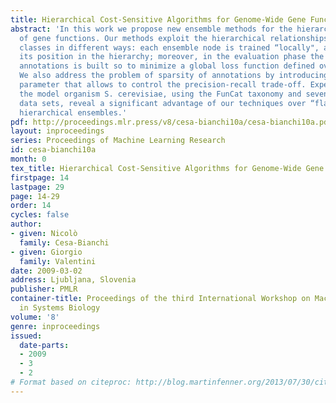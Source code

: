 ```yaml
---
title: Hierarchical Cost-Sensitive Algorithms for Genome-Wide Gene Function Prediction
abstract: 'In this work we propose new ensemble methods for the hierarchical classification
  of gene functions. Our methods exploit the hierarchical relationships between the
  classes in different ways: each ensemble node is trained “locally", according to
  its position in the hierarchy; moreover, in the evaluation phase the set of predicted
  annotations is built so to minimize a global loss function defined over the hierarchy.
  We also address the problem of sparsity of annotations by introducing a cost-sensitive
  parameter that allows to control the precision-recall trade-off. Experiments with
  the model organism S. cerevisiae, using the FunCat taxonomy and seven biomolecular
  data sets, reveal a significant advantage of our techniques over “flat” and cost-insensitive
  hierarchical ensembles.'
pdf: http://proceedings.mlr.press/v8/cesa-bianchi10a/cesa-bianchi10a.pdf
layout: inproceedings
series: Proceedings of Machine Learning Research
id: cesa-bianchi10a
month: 0
tex_title: Hierarchical Cost-Sensitive Algorithms for Genome-Wide Gene Function Prediction
firstpage: 14
lastpage: 29
page: 14-29
order: 14
cycles: false
author:
- given: Nicolò
  family: Cesa-Bianchi
- given: Giorgio
  family: Valentini
date: 2009-03-02
address: Ljubljana, Slovenia
publisher: PMLR
container-title: Proceedings of the third International Workshop on Machine Learning
  in Systems Biology
volume: '8'
genre: inproceedings
issued:
  date-parts:
  - 2009
  - 3
  - 2
# Format based on citeproc: http://blog.martinfenner.org/2013/07/30/citeproc-yaml-for-bibliographies/
---
```

